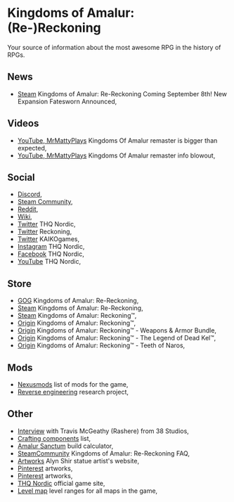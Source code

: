 # Kingdoms of Amalur: (Re-)Reckoning

Your source of information about the most awesome RPG in the history of RPGs.

## News

- [Steam](https://store.steampowered.com/newshub/app/1041720/view/2503387602390284347) Kingdoms of Amalur: Re-Reckoning Coming September 8th! New Expansion Fatesworn Announced,

## Videos

- [YouTube, MrMattyPlays](https://www.youtube.com/watch?v=rkGoEjp5pdc) Kingdoms Of Amalur remaster is bigger than expected,
- [YouTube, MrMattyPlays](https://www.youtube.com/watch?v=BKs3Kh2vE8Q) Kingdoms Of Amalur remaster info blowout,

## Social

- [Discord](https://discord.gg/amalur),
- [Steam Community](https://steamcommunity.com/app/1041720),
- [Reddit](https://www.reddit.com/r/kingdomsofamalur/),
- [Wiki](https://amalur.fandom.com/wiki/Amalur_Wiki),
- [Twitter](https://twitter.com/THQNordic) THQ Nordic,
- [Twitter](https://twitter.com/ReckoningGame) Reckoning,
- [Twitter](https://twitter.com/KAIKOgames) KAIKOgames,
- [Instagram](https://www.instagram.com/thqnordic/) THQ Nordic,
- [Facebook](https://www.facebook.com/THQNordic) THQ Nordic,
- [YouTube](https://www.youtube.com/user/NordicgamesAT) THQ Nordic,

## Store

- [GOG](https://www.gog.com/game/kingdoms_of_amalur_rereckoning) Kingdoms of Amalur: Re-Reckoning,
- [Steam](https://store.steampowered.com/app/1041720/Kingdoms_of_Amalur_ReReckoning/) Kingdoms of Amalur: Re-Reckoning,
- [Steam](https://store.steampowered.com/app/102500/Kingdoms_of_Amalur_Reckoning/) Kingdoms of Amalur: Reckoning™,
- [Origin](https://www.origin.com/gbr/en-us/store/kingdoms-of-amalur-reckoning/kingdoms-of-amalur-reckoning) Kingdoms of Amalur: Reckoning™,
- [Origin](https://www.origin.com/gbr/en-us/store/kingdoms-of-amalur-reckoning/kingdoms-of-amalur-reckoning/addon/kingdoms-of-amalur-reckoning--weapons--armor-bundle-downloadable-content) Kingdoms of Amalur: Reckoning™ - Weapons & Armor Bundle,
- [Origin](https://www.origin.com/gbr/en-us/store/kingdoms-of-amalur-reckoning/kingdoms-of-amalur-reckoning/addon/kingdoms-of-amalur-reckoning--the-legend-of-dead-kel) Kingdoms of Amalur: Reckoning™ - The Legend of Dead Kel™,
- [Origin](https://www.origin.com/gbr/en-us/store/kingdoms-of-amalur-reckoning/kingdoms-of-amalur-reckoning/addon/kingdoms-of-amalur-reckoning--teeth-of-naros) Kingdoms of Amalur: Reckoning™ - Teeth of Naros,

## Mods

- [Nexusmods](https://www.nexusmods.com/kingdomsofamalurreckoning) list of mods for the game,
- [Reverse engineering](https://kender2.github.io/amalur/) research project,

## Other

- [Interview](https://www.twitch.tv/videos/677362619) with Travis McGeathy (Rashere) from 38 Studios,
- [Crafting components](https://docs.google.com/spreadsheets/d/1uFDGe-YYmy7tZbshacMM8_Q0P6dyR8vEbMfN-PJm5vo/edit#gid=130937468) list,
- [Amalur Sanctum](http://amalursanctum.free.fr/index.php/misc/online-tools/abcalc/) build calculator,
- [SteamCommunity](https://steamcommunity.com/app/1041720/discussions/0/2574320091931300237/) Kingdoms of Amalur: Re-Reckoning FAQ,
- [Artworks](https://www.artstation.com/artwork/WKaRlQ) Alyn Shir statue artist's website,
- [Pinterest](https://pl.pinterest.com/skichev/kingdoms-of-amalur/) artworks,
- [Pinterest](https://pl.pinterest.com/robinnorman8807/reckoning-kingdoms-of-amalur/) artworks,
- [THQ Nordic](https://amalur.thqnordic.com/) official game site,
- [Level map](https://i.imgur.com/VDxOH.jpg) level ranges for all maps in the game,
